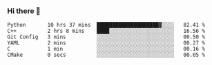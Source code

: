 ### Hi there 👋

<!--START_SECTION:waka-->

```text
Python       10 hrs 37 mins  ████████████████████▓░░░░   82.41 %
C++          2 hrs 8 mins    ████░░░░░░░░░░░░░░░░░░░░░   16.56 %
Git Config   3 mins          ░░░░░░░░░░░░░░░░░░░░░░░░░   00.50 %
YAML         2 mins          ░░░░░░░░░░░░░░░░░░░░░░░░░   00.27 %
C            1 min           ░░░░░░░░░░░░░░░░░░░░░░░░░   00.16 %
CMake        0 secs          ░░░░░░░░░░░░░░░░░░░░░░░░░   00.05 %
```

<!--END_SECTION:waka-->
